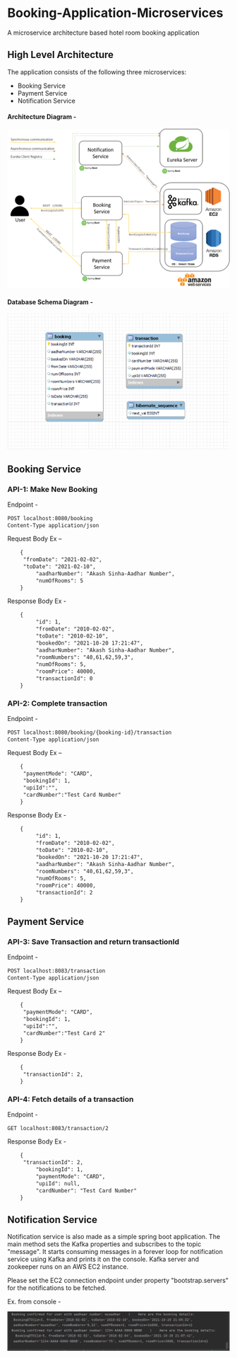 # Booking-Application-Microservices
A microservice architecture based hotel room booking application

## High Level Architecture

The application consists of the following three microservices:
- Booking Service
- Payment Service
- Notification Service

#### Architecture Diagram - 

![Architecture Diagram](/meta/diagram-1.png)

#### Database Schema Diagram -

![DB Schema Diagram](/meta/db_schema-1.png)

## Booking Service

### API-1: Make New Booking

Endpoint -

```
POST localhost:8080/booking 
Content-Type application/json
```

Request Body Ex –

```
	{
   	 "fromDate": "2021-02-02",
   	 "toDate": "2021-02-10",
    	 "aadharNumber": "Akash Sinha-Aadhar Number",
    	 "numOfRooms": 5
	}
```

Response Body Ex -

```
	{
    	 "id": 1,
    	 "fromDate": "2010-02-02",
    	 "toDate": "2010-02-10",
    	 "bookedOn": "2021-10-20 17:21:47",
    	 "aadharNumber": "Akash Sinha-Aadhar Number",
    	 "roomNumbers": "40,61,62,59,3",
    	 "numOfRooms": 5,
    	 "roomPrice": 40000,
    	 "transactionId": 0
	}
```

### API-2: Complete transaction

Endpoint -

```
POST localhost:8080/booking/{booking-id}/transaction
Content-Type application/json
```

Request Body Ex –

```
	{
   	 "paymentMode": "CARD",
	 "bookingId": 1,
	 "upiId":"",
	 "cardNumber":"Test Card Number"
	}
```

Response Body Ex -

```
	{
    	 "id": 1,
    	 "fromDate": "2010-02-02",
    	 "toDate": "2010-02-10",
    	 "bookedOn": "2021-10-20 17:21:47",
    	 "aadharNumber": "Akash Sinha-Aadhar Number",
    	 "roomNumbers": "40,61,62,59,3",
    	 "numOfRooms": 5,
    	 "roomPrice": 40000,
    	 "transactionId": 2
	}
```


## Payment Service

### API-3: Save Transaction and return transactionId

Endpoint -

```
POST localhost:8083/transaction
Content-Type application/json
```

Request Body Ex –

```
	{
   	 "paymentMode": "CARD",
	 "bookingId": 1,
	 "upiId":"",
	 "cardNumber":"Test Card 2"
	}
```

Response Body Ex -

```
	{
   	 "transactionId": 2,
	}
```

### API-4: Fetch details of a transaction

Endpoint -

```
GET localhost:8083/transaction/2
```

Response Body Ex -

```
	{
   	 "transactionId": 2,
    	 "bookingId": 1,
    	 "paymentMode": "CARD",
    	 "upiId": null,
    	 "cardNumber": "Test Card Number"
	}
```

## Notification Service

Notification service is also made as a simple spring boot application. The main method sets the Kafka properties and subscribes to the topic "message". It starts consuming messages in a forever loop for notification service using Kafka and prints it on the console.
Kafka server and zookeeper runs on an AWS EC2 instance.

Please set the EC2 connection endpoint under property "bootstrap.servers" for the notifications to be fetched.

Ex. from console - 

![DB Schema Diagram](/meta/notification.png)

